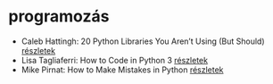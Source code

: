 # programozás

- Caleb Hattingh: 20 Python Libraries You Aren’t Using (But Should) [részletek](../_details/Caleb%20Hattingh.md#id_3)
- Lisa Tagliaferri: How to Code in Python 3 [részletek](../_details/Lisa%20Tagliaferri.md#id_5)
- Mike Pirnat: How to Make Mistakes in Python [részletek](../_details/Mike%20Pirnat.md#id_4)